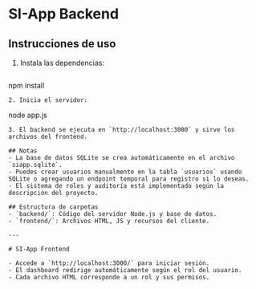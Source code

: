 # SI-App Backend

## Instrucciones de uso

1. Instala las dependencias:
   ```
npm install
   ```
2. Inicia el servidor:
   ```
node app.js
   ```
3. El backend se ejecuta en `http://localhost:3000` y sirve los archivos del frontend.

## Notas
- La base de datos SQLite se crea automáticamente en el archivo `siapp.sqlite`.
- Puedes crear usuarios manualmente en la tabla `usuarios` usando SQLite o agregando un endpoint temporal para registro si lo deseas.
- El sistema de roles y auditoría está implementado según la descripción del proyecto.

## Estructura de carpetas
- `backend/`: Código del servidor Node.js y base de datos.
- `frontend/`: Archivos HTML, JS y recursos del cliente.

---

# SI-App Frontend

- Accede a `http://localhost:3000/` para iniciar sesión.
- El dashboard redirige automáticamente según el rol del usuario.
- Cada archivo HTML corresponde a un rol y sus permisos.
